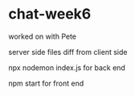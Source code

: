 # chat-week6
worked on with Pete

server side files diff from client side

npx nodemon index.js for back end

npm start for front end
